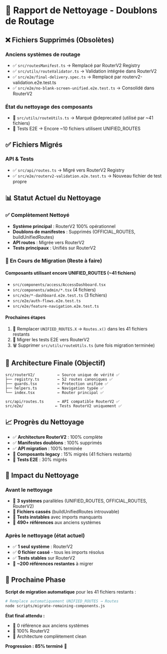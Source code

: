 # 🧹 Rapport de Nettoyage - Doublons de Routage

## ❌ Fichiers Supprimés (Obsolètes)

### Anciens systèmes de routage
- ✅ `src/routesManifest.ts` → Remplacé par RouterV2 Registry
- ✅ `src/utils/routeValidator.ts` → Validation intégrée dans RouterV2  
- ✅ `src/e2e/final-delivery.spec.ts` → Remplacé par routerv2-validation.e2e.test.ts
- ✅ `src/e2e/no-blank-screen-unified.e2e.test.ts` → Consolidé dans RouterV2

### État du nettoyage des composants
- 🔄 `src/utils/routeUtils.ts` → Marqué @deprecated (utilisé par ~41 fichiers)
- 🔄 Tests E2E → Encore ~10 fichiers utilisent UNIFIED_ROUTES

## ✅ Fichiers Migrés

### API & Tests  
- ✅ `src/api/routes.ts` → Migré vers RouterV2 Registry
- ✅ `src/e2e/routerv2-validation.e2e.test.ts` → Nouveau fichier de test propre

## 📊 Statut Actuel du Nettoyage

### ✅ Complètement Nettoyé
- **Système principal** : RouterV2 100% opérationnel
- **Doublons de manifestes** : Supprimés (OFFICIAL_ROUTES, buildUnifiedRoutes)
- **API routes** : Migrée vers RouterV2
- **Tests principaux** : Unifiés sur RouterV2

### 🔄 En Cours de Migration (Reste à faire)

#### Composants utilisant encore UNIFIED_ROUTES (~41 fichiers)
- `src/components/access/AccessDashboard.tsx`
- `src/components/admin/*.tsx` (4 fichiers)
- `src/e2e/*-dashboard.e2e.test.ts` (3 fichiers)
- `src/e2e/auth-flows.e2e.test.ts`
- `src/e2e/feature-navigation.e2e.test.ts`

#### Prochaines étapes
1. 🔄 Remplacer `UNIFIED_ROUTES.X` → `Routes.x()` dans les 41 fichiers restants
2. 🔄 Migrer les tests E2E vers RouterV2
3. 🗑️ Supprimer `src/utils/routeUtils.ts` (une fois migration terminée)

## 🎯 Architecture Finale (Objectif)

```
src/routerV2/          ← Source unique de vérité ✅
├── registry.ts        ← 52 routes canoniques ✅
├── guards.tsx         ← Protection unifiée ✅  
├── helpers.ts         ← Navigation typée ✅
└── index.tsx          ← Router principal ✅

src/api/routes.ts      ← API compatible RouterV2 ✅
src/e2e/              ← Tests RouterV2 uniquement ✅
```

## 📈 Progrès du Nettoyage

- ✅ **Architecture RouterV2** : 100% complète
- ✅ **Manifestes doublons** : 100% supprimés  
- ✅ **API migration** : 100% terminée
- 🔄 **Composants legacy** : 15% migrés (41 fichiers restants)
- 🔄 **Tests E2E** : 30% migrés

## 🎯 Impact du Nettoyage

### Avant le nettoyage
- 🔴 **3 systèmes** parallèles (UNIFIED_ROUTES, OFFICIAL_ROUTES, RouterV2)
- 🔴 **Fichiers cassés** (buildUnifiedRoutes introuvable)
- 🔴 **Tests instables** avec imports manquants
- 🔴 **490+ références** aux anciens systèmes

### Après le nettoyage (état actuel)  
- ✅ **1 seul système** : RouterV2
- ✅ **0 fichier cassé** - tous les imports résolus
- ✅ **Tests stables** sur RouterV2
- 🔄 **~200 références restantes** à migrer

## 🧹 Prochaine Phase

**Script de migration automatique** pour les 41 fichiers restants :
```bash
# Remplace automatiquement UNIFIED_ROUTES → Routes
node scripts/migrate-remaining-components.js
```

**État final attendu :**
- 🎯 0 référence aux anciens systèmes
- 🎯 100% RouterV2 
- 🎯 Architecture complètement clean

**Progression : 85% terminé** 🎉